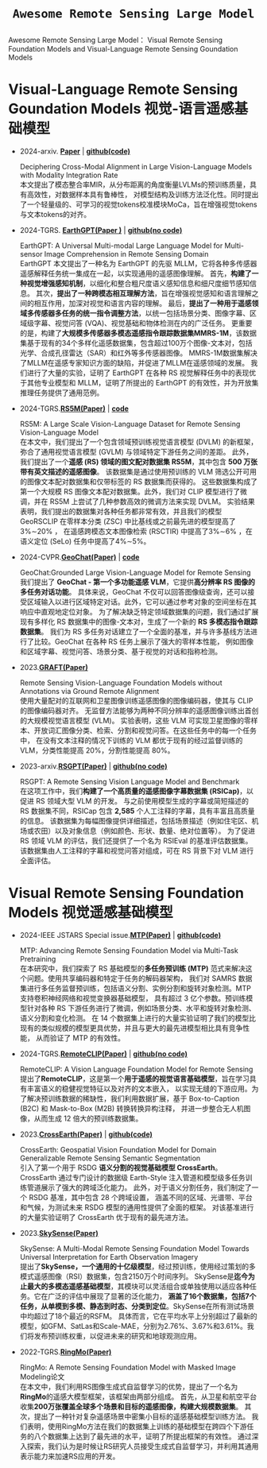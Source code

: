 # <p align=center>`Awesome Remote Sensing Large Model`</p>

Awesome Remote Sensing Large Model：
Visual Remote Sensing Foundation Models and Visual-Language Remote Sensing Goundation Models

# Visual-Language Remote Sensing Goundation Models 视觉-语言遥感基础模型

- 2024-arxiv. [**Paper**](https://arxiv.org/abs/2410.07167) | [**github(code)**](https://github.com/shikiw/Modality-Integration-Rate) 

    Deciphering Cross-Modal Alignment in Large Vision-Language Models with Modality Integration Rate
    </br>本文提出了模态整合率MIR，从分布距离的角度衡量LVLMs的预训练质量，具有高效性，对数据样本具有鲁棒性，
    对模型结构及训练方法泛化性。同时提出了一个轻量级的、可学习的视觉tokens校准模块MoCa，旨在增强视觉tokens与文本tokens的对齐。

- 2024-TGRS. [**EarthGPT(Paper )**](https://ieeexplore.ieee.org/document/10547418) | [**github(no code)**](https://github.com/wivizhang/EarthGPT) 

    EarthGPT: A Universal Multi-modal Large Language Model for Multi-sensor Image Comprehension in Remote Sensing Domain
    </br>EarthGPT 本文提出了一种名为 EarthGPT 的先驱 MLLM，它将各种多传感器遥感解释任务统一集成在一起，以实现通用的遥感图像理解。
    首先，**构建了一种视觉增强感知机制**，以细化和整合粗尺度语义感知信息和细尺度细节感知信息。
    其次，**提出了一种跨模态相互理解方法**，旨在增强视觉感知和语言理解之间的相互作用，加深对视觉和语言内容的理解。
    最后，**提出了一种用于遥感领域多传感器多任务的统一指令调整方法**，以统一包括场景分类、图像字幕、区域级字幕、视觉问答 (VQA)、视觉基础和物体检测在内的广泛任务。
    更重要的是，构建了**大规模多传感器多模态遥感指令跟踪数据集MMRS-1M**，该数据集基于现有的34个多样化遥感数据集，包含超过100万个图像-文本对，包括光学、合成孔径雷达（SAR）和红外等多传感器图像。
    MMRS-1M数据集解决了MLLM在遥感专家知识方面的缺陷，并促进了MLLM在遥感领域的发展。 
    我们进行了大量的实验，证明了 EarthGPT 在各种 RS 视觉解释任务中的表现优于其他专业模型和 MLLM，证明了所提出的 EarthGPT 的有效性，并为开放集推理任务提供了通用范例。

- 2024-TGRS.[**RS5M(Paper)**](https://ieeexplore.ieee.org/document/10679571) | [**code**](https://github.com/om-ai-lab/RS5M) 
    
    RS5M: A Large Scale Vision-Language Dataset for Remote Sensing Vision-Language Model
    </br>在本文中，我们提出了一个包含领域预训练视觉语言模型 (DVLM) 的新框架，弥合了通用视觉语言模型 (GVLM) 与领域特定下游任务之间的差距。
    此外，我们提出了一个**遥感 (RS) 领域的图文配对数据集 RS5M**，其中包含 **500 万张带有英文描述的遥感图像**。
    该数据集是通过使用预训练的 VLM 筛选公开可用的图像文本配对数据集和仅带标签的 RS 数据集而获得的。
    这些数据集构成了第一个大规模 RS 图像文本配对数据集。此外，我们对 CLIP 模型进行了微调，并在 RS5M 上尝试了几种参数高效的微调方法来实现 DVLM。
    实验结果表明，我们提出的数据集对各种任务都非常有效，并且我们的模型 GeoRSCLIP 在零样本分类 (ZSC) 中比基线或之前最先进的模型提高了 3%∼20% ，
    在遥感跨模态文本图像检索 (RSCTIR) 中提高了3%∼6% ，在语义定位 (SeLo) 任务中提高了4%∼5%。

- 2024-CVPR.[**GeoChat(Paper)**](https://arxiv.org/abs/2311.15826) | [**code**](https://github.com/mbzuai-oryx/geochat) 
      
    GeoChat:Grounded Large Vision-Language Model for Remote Sensing
    </br>我们提出了 **GeoChat - 第一个多功能遥感 VLM**，它提供**高分辨率 RS 图像的多任务对话功能**。
    具体来说，GeoChat 不仅可以回答图像级查询，还可以接受区域输入以进行区域特定对话。此外，它可以通过参考对象的空间坐标在其响应中直观地定位对象。
    为了解决缺乏特定领域数据集的问题，我们通过扩展现有多样化 RS 数据集中的图像-文本对，生成了一个新的 **RS 多模态指令跟踪数据集**。
    我们为 RS 多任务对话建立了一个全面的基准，并与许多基线方法进行了比较。GeoChat 在各种 RS 任务上展示了强大的零样本性能，
    例如图像和区域字幕、视觉问答、场景分类、基于视觉的对话和指称检测。

- 2023.[**GRAFT(Paper)**](https://arxiv.org/abs/2312.06960) 
      
    Remote Sensing Vision-Language Foundation Models without Annotations via Ground Remote Alignment
    </br>使用大量配对的互联网和卫星图像训练遥感图像的图像编码器，使其与 CLIP 的图像编码器对齐。
    无监督方法能够为两种不同分辨率的遥感图像训练出首创的大规模视觉语言模型 (VLM)。
    实验表明，这些 VLM 可实现卫星图像的零样本、开放词汇图像分类、检索、分割和视觉问答。在这些任务中的每一个任务中，
    在没有文本注释的情况下训练的 VLM 都优于现有的经过监督训练的 VLM，分类性能提高 20%，分割性能提高 80%。

- 2023-arxiv.[**RSGPT(Paper)**](https://arxiv.org/abs/2307.15266) | [**github(no code)**](https://github.com/Lavender105/RSGPT) 
      
    RSGPT: A Remote Sensing Vision Language Model and Benchmark
    </br>在这项工作中，我们**构建了一个高质量的遥感图像字幕数据集 (RSICap)**，以促进 RS 领域大型 VLM 的开发。
    与之前使用模型生成的字幕或简短描述的 RS 数据集不同，RSICap 包含 **2,585** 个人工注释的字幕，具有丰富且高质量的信息。
    该数据集为每幅图像提供详细描述，包括场景描述（例如住宅区、机场或农田）以及对象信息（例如颜色、形状、数量、绝对位置等）。
    为了促进 RS 领域 VLM 的评估，我们还提供了一个名为 RSIEval 的基准评估数据集。 
    该数据集由人工注释的字幕和视觉问答对组成，可在 RS 背景下对 VLM 进行全面评估。

# Visual Remote Sensing Foundation Models  视觉遥感基础模型

- 2024-IEEE JSTARS Special issue.[**MTP(Paper)**](https://arxiv.org/abs/2403.13430) | [**github(code)**](https://github.com/ViTAE-Transformer/MTP)     
    
    MTP: Advancing Remote Sensing Foundation Model via Multi-Task Pretraining
    </br> 在本研究中，我们探索了 RS 基础模型的**多任务预训练 (MTP)** 范式来解决这个问题。使用共享编码器和特定于任务的解码器架构，
    我们对 SAMRS 数据集进行多任务监督预训练，包括语义分割、实例分割和旋转对象检测。MTP 支持卷积神经网络和视觉变换器基础模型，
    具有超过 3 亿个参数。预训练模型针对各种 RS 下游任务进行了微调，例如场景分类、水平和旋转对象检测、语义分割和变化检测。
    在 14 个数据集上进行的大量实验证明了我们的模型比现有的类似规模的模型更具优势，并且与更大的最先进模型相比具有竞争性能，
    从而验证了 MTP 的有效性。

- 2024-TGRS.[**RemoteCLIP(Paper)**](https://arxiv.org/abs/2306.11029) | [**github(no code)**](https://github.com/ChenDelong1999/RemoteCLIP) 
    
    RemoteCLIP: A Vision Language Foundation Model for Remote Sensing
    </br>提出了**RemoteCLIP**，这是第一个**用于遥感的视觉语言基础模型**，旨在学习具有丰富语义的稳健视觉特征以及对齐的文本嵌入，
    以实现无缝的下游应用。为了解决预训练数据的稀缺性，我们利用数据扩展，基于 Box-to-Caption (B2C) 和 Mask-to-Box (M2B) 转换转换异构注释，
    并进一步整合无人机图像，从而生成 12 倍大的预训练数据集。

- 2023.[**CrossEarth(Paper)**](https://arxiv.org/abs/2410.22629v2) | [**github(code)**](https://github.com/Cuzyoung/CrossEarth/)     
    
    CrossEarth: Geospatial Vision Foundation Model for Domain Generalizable Remote Sensing Semantic Segmentation
    </br> 引入了第一个用于 RSDG **语义分割的视觉基础模型 CrossEarth**。
    CrossEarth 通过专门设计的数据级 Earth-Style 注入管道和模型级多任务训练管道展示了强大的跨域泛化能力。
    此外，对于语义分割任务，我们制定了一个 RSDG 基准，其中包含 28 个跨域设置，
    涵盖不同的区域、光谱带、平台和气候，为测试未来 RSDG 模型的通用性提供了全面的框架。
    对该基准进行的大量实验证明了 CrossEarth 优于现有的最先进方法。

- 2023.[**SkySense(Paper)**](https://arxiv.org/pdf/2312.10115)      

    SkySense: A Multi-Modal Remote Sensing Foundation Model Towards Universal Interpretation for Earth Observation Imagery
    </br>提出了**SkySense，一个通用的十亿级模型**，经过预训练，使用经过策划的多模式遥感图像（RSI）数据集，包含2150万个时间序列。
    SkySense是**迄今为止最大的多模态遥感基础模型**，其模块可以灵活组合或单独使用以适应各种任务。它在广泛的评估中展现了显著的泛化能力，
    **涵盖了16个数据集，包括7个任务，从单模到多模、静态到时态、分类到定位**。SkySense在所有测试场景中均超过了18个最近的RSFM。
    具体而言，它在平均水平上分别超过了最新的模型，如GFM、SatLas和Scale-MAE，分别为2.76%、3.67%和3.61%。我们将发布预训练权重，以促进未来的研究和地球观测应用。

- 2022-TGRS.[**RingMo(Paper)**](https://ieeexplore.ieee.org/abstract/document/9844015)      
    
    RingMo: A Remote Sensing Foundation Model with Masked Image Modeling论文
    </br>在本文中，我们利用RS图像生成式自监督学习的优势，提出了一个名为**RingMo**的遥感大模型框架，该框架由两部分组成。
    首先，从卫星和航空平台收集**200万张覆盖全球多个场景和目标的遥感图像，构建大规模数据集**。
    其次，提出了一种针对复杂遥感场景中密集小目标的遥感基础模型训练方法。
    我们表明，使用RingMo方法在我们的数据集上训练的基础模型在跨四个下游任务的八个数据集上达到了最先进的水平，证明了所提出框架的有效性。
    通过深入探索，我们认为是时候让RS研究人员接受生成式自监督学习，并利用其通用表示能力来加速RS应用的开发。
